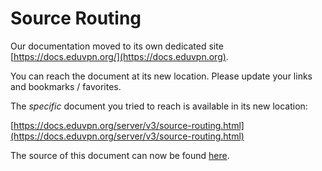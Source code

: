 # Source Routing
    
Our documentation moved to its own dedicated site 
[https://docs.eduvpn.org/](https://docs.eduvpn.org).

You can reach the document at its new location. Please update your links and 
bookmarks / favorites.

The _specific_ document you tried to reach is available in its new location:

[https://docs.eduvpn.org/server/v3/source-routing.html](https://docs.eduvpn.org/server/v3/source-routing.html)

The source of this document can now be found [here](https://codeberg.org/eduVPN/documentation/src/branch/v3/source-routing.md).
